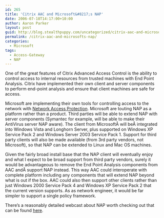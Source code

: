 ```yaml
---
id: 265
title: 'Citrix AAC and Microsoft&#8217;s NAP'
date: 2006-07-18T14:17:00+10:00
author: Aaron Parker
layout: post
guid: http://blog.stealthpuppy.com/uncategorized/citrix-aac-and-microsofts-nap
permalink: /citrix-aac-and-microsofts-nap/
categories:
  - Microsoft
tags:
  - Access-Gateway
  - NAP
---
```

One of the great features of Citrix Advanced Access Control is the ability to control access to internal resources from trusted machines with End Point Analysis. Citrix have implemented their own client and server components to perform end-point analysis and ensure that client machines are safe for access.

Microsoft are implementing their own tools for controlling access to the network with [Network Access Protection](http://www.microsoft.com/nap). Microsoft are touting NAP as a platform rather than a product. Third parties will be able to extend NAP with server components (Symantec for example, will be able to make their AntiVirus server NAP aware). The client from MicrosoftÂ will beÂ integrated into Windows Vista and Longhorn Server, plus supported on Windows XP Service Pack 2 and Windows Server 2003 Service Pack 1. Support for third party clients will also be made available (from 3rd party vendors, not Microsoft), so that NAP can be extended to Linux and Mac OS machines.

Given the fairly broad install base that the NAP client will eventually enjoy and what I expect to be broad support from third party vendors, surely it would be advantageous to remove the End Point Analysis components from AAC andÂ support NAP instead. This way AAC could interoperate with complete platform including any components that will extend NAP beyond what is out if the box. AAC could also then support other clients rather than just Windows 2000 Service Pack 4 and Windows XP Service Pack 2 that the current version supports. As as network engineer, it would be far simpler to support a single policy framework.

There&#8217;s a reasonably detailed webcast about NAP worth checking out that can be found [here](https://www118.livemeeting.com/cc/mseventsbmo/view?id=1032297525&role=attend&pw=63A049C8).
